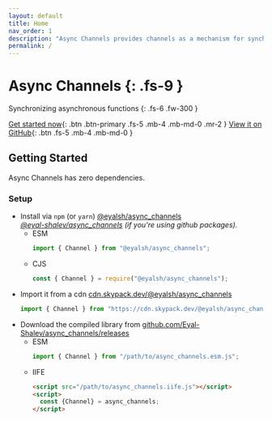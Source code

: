 ```yaml
---
layout: default
title: Home
nav_order: 1
description: "Async Channels provides channels as a mechanism for synchronizing asynchronous functions."
permalink: /
---
```


# Async Channels {: .fs-9 }

Synchronizing asynchronous functions {: .fs-6 .fw-300 }

[Get started now](#getting-started){: .btn .btn-primary .fs-5 .mb-4 .mb-md-0
.mr-2 } [View it on GitHub](https://github.com/Eyal-Shalev/async_channels){:
.btn .fs-5 .mb-4 .mb-md-0 }

## Getting Started

Async Channels has zero dependencies.

### Setup

- Install via `npm` (or `yarn`)
  [@eyalsh/async_channels](https://npmjs.com/package/@eyalsh/async_channels)\
  _[@eyal-shalev/async_channels](https://github.com/Eyal-Shalev/async_channels/packages/983326)
  (if you're using github packages)._
  - ESM
    ```js
    import { Channel } from "@eyalsh/async_channels";
    ```
  - CJS
    ```js
    const { Channel } = require("@eyalsh/async_channels");
    ```
- Import it from a cdn
  [cdn.skypack.dev/@eyalsh/async_channels](https://cdn.skypack.dev/@eyalsh/async_channels)
  ```js
  import { Channel } from "https://cdn.skypack.dev/@eyalsh/async_channels";
  ```
- Download the compiled library from
  [github.com/Eyal-Shalev/async_channels/releases](https://github.com/Eyal-Shalev/async_channels/releases)
  - ESM
    ```js
    import { Channel } from "/path/to/async_channels.esm.js";
    ```
  - IIFE
    ```html
    <script src="/path/to/async_channels.iife.js"></script>
    <script>
      const {Channel} = async_channels;
    </script>
    ```
